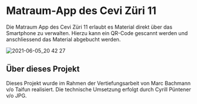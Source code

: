 # Matraum-App des Cevi Züri 11
Die Matraum App des Cevi Züri 11 erlaubt es Material direkt über das Smartphone 
zu verwalten. Hierzu kann ein QR-Code gescannt werden und anschliessend das 
Material abgebucht werden.

![2021-06-05_20 42 27](https://user-images.githubusercontent.com/34008738/120902074-8f564600-c63e-11eb-89b7-e2fdec14b5af.png)


## Über dieses Projekt
Dieses Projekt wurde im Rahmen der Vertiefungsarbeit von Marc Bachmann v/o Taifun 
realisiert. Die technische Umsetzung erfolgt durch Cyrill Püntener v/o JPG.
